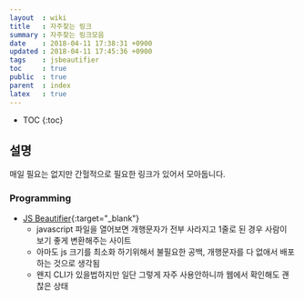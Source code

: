 ```yaml
---
layout  : wiki
title   : 자주찾는 링크
summary : 자주찾는 링크모음
date    : 2018-04-11 17:38:31 +0900
updated : 2018-04-11 17:45:36 +0900
tags    : jsbeautifier
toc     : true
public  : true
parent  : index
latex   : true
---
```

* TOC
{:toc}

## 설명
매일 필요는 없지만 간헐적으로 필요한 링크가 있어서 모아둡니다.

### Programming
* [JS Beautifier](http://jsbeautifier.org/){:target="_blank"}
  * javascript 파일을 열어보면 개행문자가 전부 사라지고 1줄로 된 경우 사람이 보기 좋게 변환해주는 사이트
  * 아마도 js 크기를 최소화 하기위해서 불필요한 공백, 개행문자를 다 없애서 배포하는 것으로 생각됨
  * 왠지 CLI가 있을법하지만 일단 그렇게 자주 사용안하니까 웹에서 확인해도 괜찮은 상태
